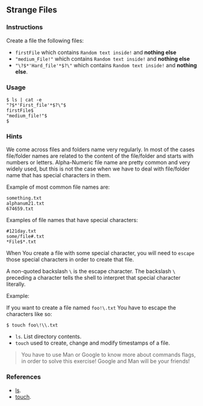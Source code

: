 ## Strange Files

### Instructions

Create a file the following files:

- `firstFile` which contains `Random text inside!` and **nothing else**
- `"medium_File!"` which contains `Random text inside!` and **nothing else**
- `"\?$*'Hard_file'*$?\"` which contains `Random text inside!` and **nothing else**.

### Usage

```console
$ ls | cat -e
"?$*'First_file'*$?\"$
firstFile$
"medium_file!"$
$
```

### Hints

We come across files and folders name very regularly. In most of the cases file/folder names are related to the content of the file/folder and starts with numbers or letters. Alpha-Numeric file name are pretty common and very widely used, but this is not the case when we have to deal with file/folder name that has special characters in them.

Example of most common file names are:

```console
something.txt
alphanum21.txt
674659.txt
```

Examples of file names that have special characters:

```console
#121day.txt
some/file#.txt
*File$*.txt
```

When You create a file with some special character, you will need to `escape` those special characters in order to create that file.

A non-quoted backslash `\` is the escape character. The backslash `\` preceding a character tells the shell to interpret that special character literally.

Example:

If you want to create a file named `foo!\.txt` You have to escape the characters like so:

```console
$ touch foo\!\\.txt
```

- `ls`. List directory contents.
- `touch` used to create, change and modify timestamps of a file.

> You have to use Man or Google to know more about commands flags, in order to solve this exercise!
> Google and Man will be your friends!

### References

- [ls](https://www.gnu.org/software/coreutils/ls).
- [touch](https://www.gnu.org/software/coreutils/touch).
